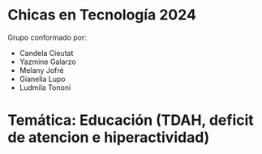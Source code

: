 # Chicas en Tecnología 2024
Grupo conformado por:
- Candela Cieutat
- Yazmine Galarzo
- Melany Jofré
- Gianella Lupo
- Ludmila Tononi
# Temática: Educación (TDAH, deficit de atencion e hiperactividad)
